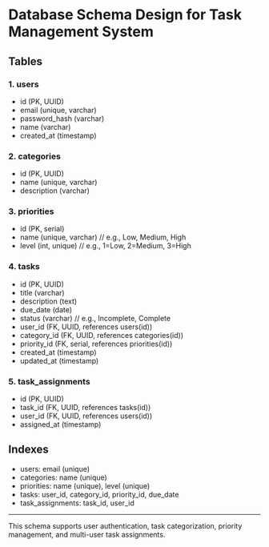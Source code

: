 # Database Schema Design for Task Management System

## Tables

### 1. users

- id (PK, UUID)
- email (unique, varchar)
- password_hash (varchar)
- name (varchar)
- created_at (timestamp)

### 2. categories

- id (PK, UUID)
- name (unique, varchar)
- description (varchar)

### 3. priorities

- id (PK, serial)
- name (unique, varchar) // e.g., Low, Medium, High
- level (int, unique) // e.g., 1=Low, 2=Medium, 3=High

### 4. tasks

- id (PK, UUID)
- title (varchar)
- description (text)
- due_date (date)
- status (varchar) // e.g., Incomplete, Complete
- user_id (FK, UUID, references users(id))
- category_id (FK, UUID, references categories(id))
- priority_id (FK, serial, references priorities(id))
- created_at (timestamp)
- updated_at (timestamp)

### 5. task_assignments

- id (PK, UUID)
- task_id (FK, UUID, references tasks(id))
- user_id (FK, UUID, references users(id))
- assigned_at (timestamp)

## Indexes

- users: email (unique)
- categories: name (unique)
- priorities: name (unique), level (unique)
- tasks: user_id, category_id, priority_id, due_date
- task_assignments: task_id, user_id

---

This schema supports user authentication, task categorization, priority management, and multi-user task assignments.
